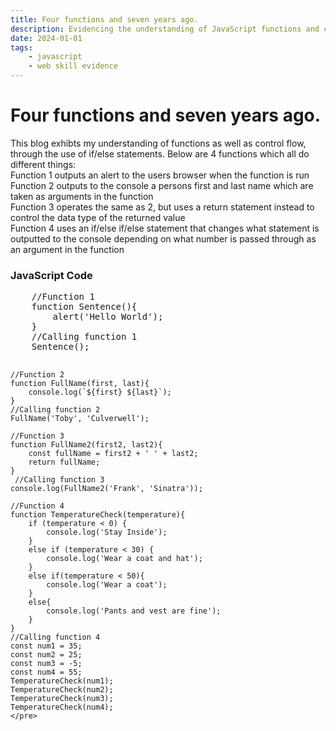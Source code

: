 ```yaml
---
title: Four functions and seven years ago.
description: Evidencing the understanding of JavaScript functions and control flow.
date: 2024-01-01
tags: 
    - javascript
    - web skill evidence
---
```


<div class="container fluid">
  <h1 class="col align-self-center">Four functions and seven years ago.</h1>
  <div class="row justify-content-center">
    <p class="col-8">
	This blog exhibts my understanding of functions as well as control flow, through the use of if/else statements. Below are 4 functions which all do different things:<br />
    Function 1 outputs an alert to the users browser when the function is run<br />
    Function 2 outputs to the console a persons first and last name which are taken as arguments in the function<br />
    Function 3 operates the same as 2, but uses a return statement instead to control the data type of the returned value<br />
    Function 4 uses an if/else if/else statement that changes what statement is outputted to the console depending on what number is passed through as an argument in the function
    </p>
	<h3 class="row">JavaScript Code</h3>
	<pre class="col-8">
	//Function 1 
    function Sentence(){ 
        alert('Hello World');
    }
    //Calling function 1
    Sentence();
    
    //Function 2
    function FullName(first, last){
        console.log(`${first} ${last}`);
    }
    //Calling function 2
    FullName('Toby', 'Culverwell');
    
    //Function 3
    function FullName2(first2, last2){
        const fullName = first2 + ' ' + last2;
        return fullName;
    }
     //Calling function 3
    console.log(FullName2('Frank', 'Sinatra'));
    
    //Function 4
    function TemperatureCheck(temperature){
        if (temperature < 0) {
            console.log('Stay Inside');
        }
        else if (temperature < 30) {
            console.log('Wear a coat and hat');
        }
        else if(temperature < 50){
            console.log('Wear a coat');
        }  
        else{ 
            console.log('Pants and vest are fine');
        }
    }
    //Calling function 4
    const num1 = 35;
    const num2 = 25;
    const num3 = -5;
    const num4 = 55;
    TemperatureCheck(num1);
    TemperatureCheck(num2);
    TemperatureCheck(num3);
    TemperatureCheck(num4);
    </pre>
  </div>
</div>


